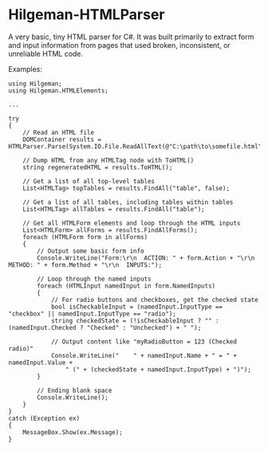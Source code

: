 # Hilgeman-HTMLParser
A very basic, tiny HTML parser for C#. It was built primarily to extract form and input information from pages that used broken, inconsistent, or unreliable HTML code.

Examples:

    using Hilgeman;
    using Hilgeman.HTMLElements;
    
    ...
    
    try
    {
        // Read an HTML file
        DOMContainer results = HTMLParser.Parse(System.IO.File.ReadAllText(@"C:\path\to\somefile.html"));

        // Dump HTML from any HTMLTag node with ToHTML()
        string regeneratedHTML = results.ToHTML();

        // Get a list of all top-level tables
        List<HTMLTag> topTables = results.FindAll("table", false);

        // Get a list of all tables, including tables within tables
        List<HTMLTag> allTables = results.FindAll("table");

        // Get all HTMLForm elements and loop through the HTML inputs
        List<HTMLForm> allForms = results.FindAllForms();
        foreach (HTMLForm form in allForms)
        {
            // Output some basic form info
            Console.WriteLine("Form:\r\n  ACTION: " + form.Action + "\r\n  METHOD: " + form.Method + "\r\n  INPUTS:");

            // Loop through the named inputs
            foreach (HTMLInput namedInput in form.NamedInputs)
            {
                // For radio buttons and checkboxes, get the checked state
                bool isCheckableInput = (namedInput.InputType == "checkbox" || namedInput.InputType == "radio");
                string checkedState = (!isCheckableInput ? "" : (namedInput.Checked ? "Checked" : "Unchecked") + " ");

                // Output content like "myRadioButton = 123 (Checked radio)"
                Console.WriteLine("    " + namedInput.Name + " = " + namedInput.Value + 
                    " (" + (checkedState + namedInput.InputType) + ")");
            }

            // Ending blank space
            Console.WriteLine();
        }
    }
    catch (Exception ex)
    {
        MessageBox.Show(ex.Message);
    }